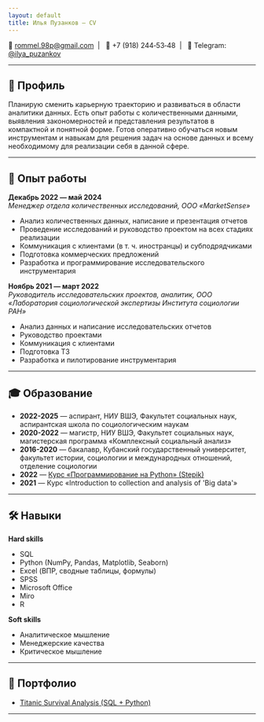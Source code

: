 ```yaml
---
layout: default
title: Илья Пузанков — CV
---
```



📧 [rommel.98p@gmail.com](rommel.98p@gmail.com)&nbsp; | &nbsp; 📱 +7&nbsp;(918)&nbsp;244&#8209;53&#8209;48&nbsp; | &nbsp; 💬 Telegram: [@ilya_puzankov](https://t.me/ilya_puzankov)

---

## 📄 Профиль
Планирую сменить карьерную траекторию и развиваться в области аналитики данных. Есть опыт работы с количественными данными, выявления закономерностей и представления результатов в компактной и понятной форме. 
Готов оперативно обучаться новым инструментам и навыкам для решения задач на основе данных и всему необходимому для реализации себя в данной сфере.

---

## 💼 Опыт работы

**Декабрь 2022 — май 2024**  
*Менеджер отдела количественных исследований, ООО «MarketSense»*  
- Анализ количественных данных, написание и презентация отчетов
- Проведение исследований и руководство проектом на всех стадиях реализации
- Коммуникация с клиентами (в т. ч. иностранцы) и субподрядчиками
- Подготовка коммерческих предложений  
- Разработка и программирование исследовательского инструментария   

**Ноябрь 2021 — март 2022**  
*Руководитель исследовательских проектов, аналитик, ООО «Лаборатория социологической экспертизы Института социологии РАН»*  
- Анализ данных и написание исследовательских отчетов  
- Руководство проектами 
- Коммуникация с клиентами
- Подготовка ТЗ  
- Разработка и пилотирование инструментария  

---

## 🎓 Образование

- **2022-2025** — аспирант, НИУ ВШЭ, Факультет социальных наук, аспирантская школа по социологическим наукам  
- **2020-2022** — магистр, НИУ ВШЭ, Факультет социальных наук, магистерская программа «Комплексный социальный анализ»  
- **2016-2020** — бакалавр, Кубанский государственный университет, факультет истории, социологии и международных отношений, отделение социологии  
- **2022** — [Курс «Программирование на Python» (Stepik)](https://stepik.org/cert/1696128)  
- **2021** — Курс «Introduction to collection and analysis of 'Big data'»  

---

## 🛠 Навыки

**Hard skills**  
- SQL
- Python (NumPy, Pandas, Matplotlib, Seaborn)
- Excel (ВПР, сводные таблицы, формулы)
- SPSS 
- Microsoft Office  
- Miro 
- R   

**Soft skills**  
- Аналитическое мышление  
- Менеджерские качества  
- Критическое мышление  

---

## 📂 Портфолио

- [Titanic Survival Analysis (SQL + Python)](https://github.com/Puzankov25031998/titanic-survival-analysis)

---

